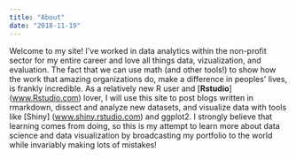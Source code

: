 ```yaml
---
title: "About"
date: "2018-11-19"
---
```


Welcome to my site! I've worked in data analytics within the non-profit sector for my entire career and love all things data, vizualization, and evaluation. The fact that we can use math (and other tools!) to show how the work that amazing organizations do, make a difference in peoples' lives, is frankly incredible. As a relatively new R user and [**Rstudio**] (www.Rstudio.com) lover, I will use this site to post blogs written in rmarkdown, dissect and analyze new datasets, and visualize data with tools like [Shiny] (www.shiny.rstudio.com) and ggplot2. I strongly believe that learning comes from doing, so this is my attempt to learn more about data science and data visualization by broadcasting my portfolio to the world while invariably making lots of mistakes!


